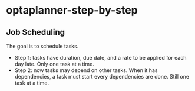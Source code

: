 # optaplanner-step-by-step

## Job Scheduling
The goal is to schedule tasks.
* Step 1: tasks have duration, due date, and a rate to be applied for each day late. Only one task at a time.
* Step 2: now tasks may depend on other tasks. When it has dependencies, a task must start every dependencies are done. Still one task at a time.
